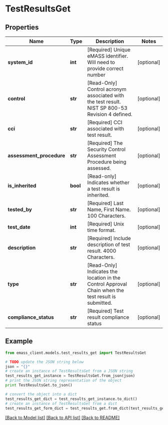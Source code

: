 # TestResultsGet


## Properties
Name | Type | Description | Notes
------------ | ------------- | ------------- | -------------
**system_id** | **int** | [Required] Unique eMASS identifier. Will need to provide correct number | [optional] 
**control** | **str** | [Read-Only] Control acronym associated with the test result. NIST SP 800-53 Revision 4 defined. | [optional] 
**cci** | **str** | [Required] CCI associated with test result. | [optional] 
**assessment_procedure** | **str** | [Required] The Security Control Assessment Procedure being assessed. | [optional] 
**is_inherited** | **bool** | [Read-only] Indicates whether a test result is inherited. | [optional] 
**tested_by** | **str** | [Required] Last Name, First Name. 100 Characters. | [optional] 
**test_date** | **int** | [Required] Unix time format. | [optional] 
**description** | **str** | [Required] Include description of test result. 4000 Characters. | [optional] 
**type** | **str** | [Read-Only] Indicates the location in the Control Approval Chain when the test result is submitted. | [optional] 
**compliance_status** | **str** | [Required] Test result compliance status | [optional] 

## Example

```python
from emass_client.models.test_results_get import TestResultsGet

# TODO update the JSON string below
json = "{}"
# create an instance of TestResultsGet from a JSON string
test_results_get_instance = TestResultsGet.from_json(json)
# print the JSON string representation of the object
print TestResultsGet.to_json()

# convert the object into a dict
test_results_get_dict = test_results_get_instance.to_dict()
# create an instance of TestResultsGet from a dict
test_results_get_form_dict = test_results_get.from_dict(test_results_get_dict)
```
[[Back to Model list]](../README.md#documentation-for-models) [[Back to API list]](../README.md#documentation-for-api-endpoints) [[Back to README]](../README.md)


